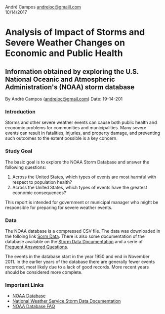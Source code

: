 # 
André Campos <andreloc@gmaill.com>  
10/14/2017  
# Analysis of Impact of Storms and Severe Weather Changes on Economic and Public Health 
## Information obtained by exploring the U.S. National Oceanic and Atmospheric Administration's (NOAA) storm database

By André Campos (andreloc@gmail.com)
Date: 19-14-201



### Introduction 

Storms and other severe weather events can cause both public health and economic 
problems for communities and municipalities. Many severe events can result in 
fatalities, injuries, and property damage, and preventing such outcomes to the 
extent possible is a key concern.

### Study Goal 

The basic goal is to explore the NOAA Storm Database and answer the following questions: 

1. Across the United States, which types of events are most harmful with respect to population health?
2. Across the United States, which types of events have the greatest economic consequences?

This report is intended for government or municipal manager who might be responsible 
for preparing for severe weather events. 

### Data 

The NOAA database is a compressed CSV file. The data was downloaded in the folloing link [Sorm Data][1]. 
There is also some documentation of the database available on the [Storm Data Documentation][2] and 
a serie of [Frequent Answered Questions][3]. 

The events in the database start in the year 1950 and end in November 2011. In the earlier 
years of the database there are generally fewer events recorded, most likely due to a lack 
of good records. More recent years should be considered more complete.


### Important Links

- [NOAA Database][1]
- [National Weather Service Storm Data Documentation][2]
- [NOAA Database FAQ][3]

[1]: https://d396qusza40orc.cloudfront.net/repdata%2Fdata%2FStormData.csv.bz2
[2]: https://d396qusza40orc.cloudfront.net/repdata%2Fpeer2_doc%2Fpd01016005curr.pdf
[3]: https://d396qusza40orc.cloudfront.net/repdata%2Fpeer2_doc%2FNCDC%20Storm%20Events-FAQ%20Page.pdf


